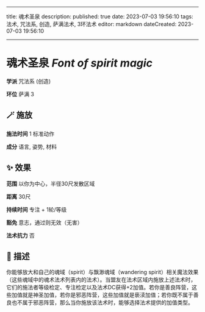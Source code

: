 
---
title: 魂术圣泉
description: 
published: true
date: 2023-07-03 19:56:10
tags: 法术, 咒法系, 创造, 萨满法术, 3环法术
editor: markdown
dateCreated: 2023-07-03 19:56:10

---

# **魂术圣泉** *Font of spirit magic*

**学派** 咒法系 (创造) 

**环位** 萨满 3

## 🪄 施放

**施法时间** 1 标准动作

**成分** 语言, 姿势, 材料

## ✨ 效果  

**范围** 以你为中心，半径30尺发散区域

**距离** 30尺  

**持续时间** 专注 + 1轮/等级 

**豁免** 意志，通过则无效（无害）

**法术抗力** 否

## 📖 描述

你能够放大和自己的魂域（spirit）与飘渺魂域（wandering spirit）相关魔法效果（这些魂域中的魂术法术列表内的法术）。当盟友在法术区域内施放上述法术时，它们的施法者等级检定、专注检定以及法术DC获得+2加值。若你是善良阵营，这些加值就是神圣加值，若你是邪恶阵营，这些加值就是亵渎加值；若你既不属于善良也不属于邪恶阵营，那么当你施放该法术时，能够选择法术提供的加值类型。
    